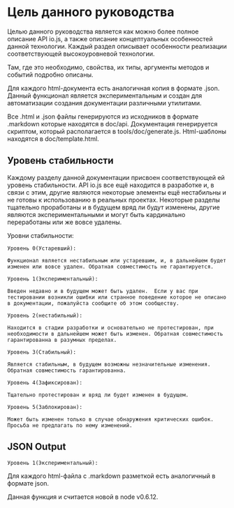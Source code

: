 # Цель данного руководства

<!-- type=misc -->

Целью данного руководства является как можно более полное описание API io.js, а также описание концептуальных особенностей данной технологии. Каждый раздел описывает особенности реализации соответствующей высокоуровневой технологии.

Там, где это необходимо, свойства, их типы, аргументы методов и событий подробно описаны.

Для каждого html-документа есть аналогичная копия в формате .json. Данный функционал является экспериментальным и создан для автоматизации создания документации различными утилитами.

Все .html и .json файлы генерируются из исходников в формате .markdown которые находятся в  doc/api. Документация генерируется скриптом, который располагается в tools/doc/generate.js. Html-шаблоны находятся в doc/template.html.

## Уровень стабильности

<!--type=misc-->

Каждому разделу данной документации присвоен соответствующей ей уровень стабильности. API io.js все ещё находится в разработке и, в связи с этим, другие являются некоторые элементы ещё нестабильны и не готовы к использованию в реальных проектах. Некоторые разделы тщательно проработаны и в будущем вряд ли будут изменены, другие являются экспериментальными и могут быть кардинально переработаны или же вовсе удалены.

Уровни стабильности:

```
Уровень 0(Устаревший): 

Функционал является нестабильным или устаревшим, и, в дальнейшем будет изменен или вовсе удален. Обратная совместимость не гарантируется.
```

```
Уровень 1(Экспериментальный):

Введен недавно и в будущем может быть удален.  Если у вас при тестировании возникли ошибки или странное поведение которое не описано в документации, пожалуйста сообщите об этом сообществу.
```

```
Уровень 2(нестабильный):

Находится в стадии разработки и основательно не протестирован, при необходимости в дальнейшем может быть изменен. Обратная совместимость гарантированна в разумных пределах.
```

```
Уровень 3(Стабильный):

Является стабильным, в будущем возможны незначительные изменения. Обратная совместимость гарантированна.
```

```
Уровень 4(Зафиксирован):

Тщательно протестирован и вряд ли будет изменен в будущем.
```

```
Уровень 5(Заблокирован):

Может быть изменен только в случае обнаружения критических ошибок. Просьба не предлагать по нему изменений.
```

## JSON Output

	Уровень 1(Экспериментальный):

Для каждого html-файла с .markdown разметкой есть аналогичный в формате json.

Данная функция и считается новой в node v0.6.12.
